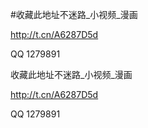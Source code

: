#收藏此地址不迷路_小视频_漫画
 
http://t.cn/A6287D5d

QQ 1279891

收藏此地址不迷路_小视频_漫画

http://t.cn/A6287D5d

QQ 1279891




